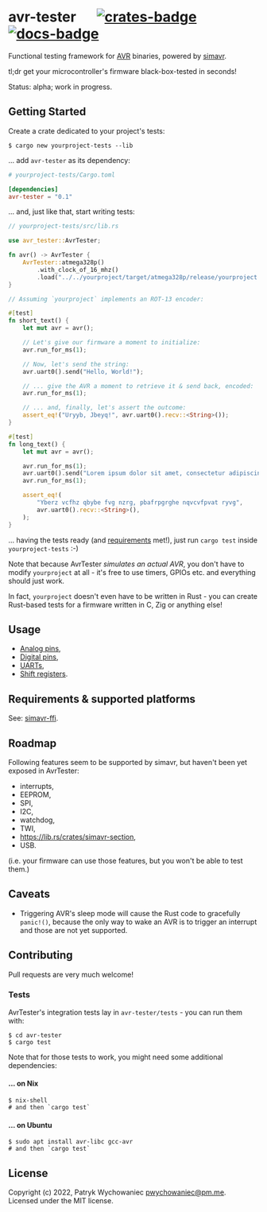 # avr-tester &emsp; [![crates-badge]][crates-link] [![docs-badge]][docs-link]

[crates-badge]: https://img.shields.io/crates/v/avr-tester.svg
[crates-link]: https://crates.io/crates/avr-tester
[docs-badge]: https://img.shields.io/docsrs/avr-tester
[docs-link]: https://docs.rs/avr-tester

Functional testing framework for [AVR] binaries, powered by [simavr].

tl;dr get your microcontroller's firmware black-box-tested in seconds!

Status: alpha; work in progress.

[AVR]: https://en.wikipedia.org/wiki/AVR_microcontrollers
[simavr]: https://github.com/buserror/simavr

## Getting Started

Create a crate dedicated to your project's tests:

```shell
$ cargo new yourproject-tests --lib
```

... add `avr-tester` as its dependency:

```toml
# yourproject-tests/Cargo.toml

[dependencies]
avr-tester = "0.1"
```

... and, just like that, start writing tests:

```rust
// yourproject-tests/src/lib.rs

use avr_tester::AvrTester;

fn avr() -> AvrTester {
    AvrTester::atmega328p()
        .with_clock_of_16_mhz()
        .load("../../yourproject/target/atmega328p/release/yourproject.elf")
}

// Assuming `yourproject` implements an ROT-13 encoder:

#[test]
fn short_text() {
    let mut avr = avr();

    // Let's give our firmware a moment to initialize:
    avr.run_for_ms(1);

    // Now, let's send the string:
    avr.uart0().send("Hello, World!");

    // ... give the AVR a moment to retrieve it & send back, encoded:
    avr.run_for_ms(1);

    // ... and, finally, let's assert the outcome:
    assert_eq!("Uryyb, Jbeyq!", avr.uart0().recv::<String>());
}

#[test]
fn long_text() {
    let mut avr = avr();

    avr.run_for_ms(1);
    avr.uart0().send("Lorem ipsum dolor sit amet, consectetur adipiscing elit");
    avr.run_for_ms(1);

    assert_eq!(
        "Yberz vcfhz qbybe fvg nzrg, pbafrpgrghe nqvcvfpvat ryvg",
        avr.uart0().recv::<String>(),
    );
}
```

... having the tests ready (and [requirements](#requirements--supported-platforms)
met!), just run `cargo test` inside `yourproject-tests` :-)

Note that because AvrTester _simulates an actual AVR_, you don't have to modify
`yourproject` at all - it's free to use timers, GPIOs etc. and everything should
just work.

In fact, `yourproject` doesn't even have to be written in Rust - you can create
Rust-based tests for a firmware written in C, Zig or anything else!

## Usage

- [Analog pins](avr-tester/tests/tests/pins-analog.rs),
- [Digital pins](avr-tester/tests/tests/pins-digital.rs),
- [UARTs](avr-tester/tests/tests/uart.rs),
- [Shift registers](avr-tester/tests/tests/components-shift-register.rs).

## Requirements & supported platforms

See: [simavr-ffi](https://github.com/Patryk27/simavr-ffi).

## Roadmap

Following features seem to be supported by simavr, but haven't been yet exposed
in AvrTester:

- interrupts,
- EEPROM,
- SPI,
- I2C,
- watchdog,
- TWI,
- <https://lib.rs/crates/simavr-section>,
- USB.

(i.e. your firmware can use those features, but you won't be able to test them.)

## Caveats

- Triggering AVR's sleep mode will cause the Rust code to gracefully `panic!()`,
  because the only way to wake an AVR is to trigger an interrupt and those are
  not yet supported.

## Contributing

Pull requests are very much welcome!

### Tests

AvrTester's integration tests lay in `avr-tester/tests` - you can run them with:

```shell
$ cd avr-tester
$ cargo test
```

Note that for those tests to work, you might need some additional
dependencies:

#### ... on Nix

```shell
$ nix-shell
# and then `cargo test`
```

#### ... on Ubuntu

```shell
$ sudo apt install avr-libc gcc-avr
# and then `cargo test`
```

## License

Copyright (c) 2022, Patryk Wychowaniec <pwychowaniec@pm.me>.    
Licensed under the MIT license.
